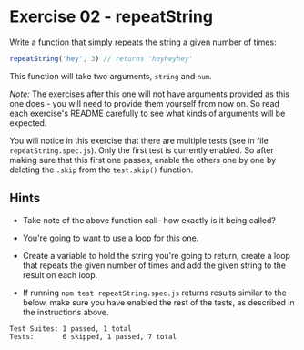 # Exercise 02 - repeatString

Write a function that simply repeats the string a given number of times:

```javascript
repeatString('hey', 3) // returns 'heyheyhey'
```

This function will take two arguments, `string` and `num`.

*Note:* The exercises after this one will not have arguments provided as this 
one does - you will need to provide them yourself from now on. So read each 
exercise's README carefully to see what kinds of arguments will be expected.

You will notice in this exercise that there are multiple tests (see in file 
`repeatString.spec.js`). Only the first test is currently enabled. So after 
making sure that this first one passes, enable the others one by one by deleting 
the `.skip` from the `test.skip()` function.


## Hints

- Take note of the above function call- how exactly is it being called?

- You're going to want to use a loop for this one.

- Create a variable to hold the string you're going to return, create a loop 
that repeats the given number of times and add the given string to the result on 
each loop.

- If running `npm test repeatString.spec.js` returns results similar to the 
below, make sure you have enabled the rest of the tests, as described in the 
instructions above.

```
Test Suites: 1 passed, 1 total
Tests:       6 skipped, 1 passed, 7 total
```
